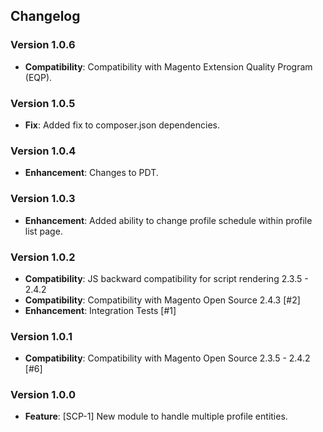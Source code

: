 ## Changelog

### Version 1.0.6
- **Compatibility**: Compatibility with Magento Extension Quality Program (EQP).

### Version 1.0.5
- **Fix**: Added fix to composer.json dependencies.

### Version 1.0.4
- **Enhancement**: Changes to PDT.

### Version 1.0.3
- **Enhancement**: Added ability to change profile schedule within profile list page.

### Version 1.0.2
- **Compatibility**: JS backward compatibility for script rendering 2.3.5 - 2.4.2
- **Compatibility**: Compatibility with Magento Open Source 2.4.3 [#2]
- **Enhancement**: Integration Tests [#1]

### Version 1.0.1
- **Compatibility**: Compatibility with Magento Open Source 2.3.5 - 2.4.2 [#6]

### Version 1.0.0
- **Feature**: [SCP-1] New module to handle multiple profile entities.
